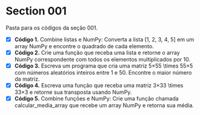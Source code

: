 # Section 001
Pasta para os códigos da seção 001.
- [x]  **Código 1.** Combine listas e NumPy: Converta a lista [1, 2, 3, 4, 5] em um array NumPy e encontre o quadrado de cada elemento.
- [x]  **Código 2.** Crie uma função que receba uma lista e retorne o array NumPy correspondente com todos os elementos multiplicados por 10.
- [x]  **Código 3.** Escreva um programa que cria uma matriz 5×55 \times 55×5 com números aleatórios inteiros entre 1 e 50. Encontre o maior número da matriz.
- [x]  **Código 4.** Escreva uma função que receba uma matriz 3×33 \times 33×3 e retorne sua transposta usando NumPy.
- [x]  **Código 5.** Combine funções e NumPy: Crie uma função chamada calcular_media_array que recebe um array NumPy e retorna sua média.
